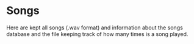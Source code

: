 # Songs
Here are kept all songs (.wav format) and information about the songs database and the file keeping track of how many times is a song played.
